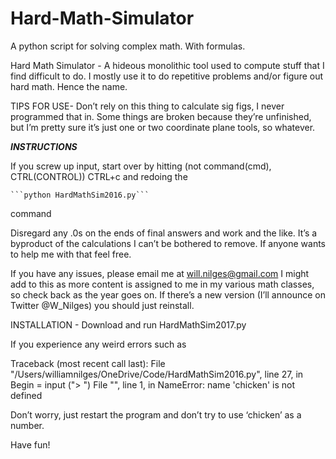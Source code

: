 # Hard-Math-Simulator
A python script for solving complex math. With formulas.

Hard Math Simulator - A hideous monolithic tool used to compute stuff that I find difficult to do. I mostly use it to do repetitive problems and/or figure out hard math. Hence the name.

TIPS FOR USE- 
Don’t rely on this thing to calculate sig figs, I never programmed that in.
Some things are broken because they’re unfinished, but I’m pretty sure it’s just one or two coordinate plane tools, so whatever.

***INSTRUCTIONS***

If you screw up input, start over by hitting (not command(cmd), CTRL(CONTROL)) CTRL+c and redoing the

	```python HardMathSim2016.py```

command

Disregard any .0s on the ends of final answers and work and the like. It’s a byproduct of the calculations I can’t be bothered to remove. If anyone wants to help me with that feel free.

If you have any issues, please email me at will.nilges@gmail.com
I might add to this as more content is assigned to me in my various math classes, so check back as the year goes on. If there’s a new version (I’ll announce on Twitter @W_Nilges) you should just reinstall.

INSTALLATION -
Download and run HardMathSim2017.py

If you experience any weird errors such as

Traceback (most recent call last):
  File "/Users/williamnilges/OneDrive/Code/HardMathSim2016.py", line 27, in <module>
    Begin = input ("> ")
  File "<string>", line 1, in <module>
NameError: name 'chicken' is not defined

Don’t worry, just restart the program and don’t try to use ‘chicken’ as a number.

Have fun!
